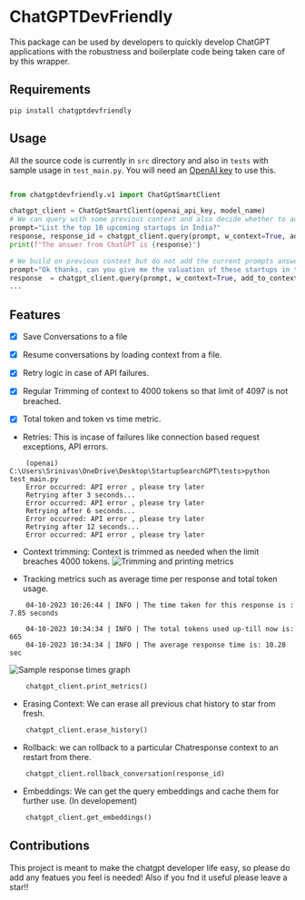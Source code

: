 # ChatGPTDevFriendly


This package can be used by developers to quickly develop ChatGPT applications with the robustness 
and boilerplate code being taken care of by this wrapper.

## Requirements 
`pip install chatgptdevfriendly`

## Usage 

All the source code is currently in `src` directory and also in `tests` with sample usage in `test_main.py`. You will need an [OpenAI key](https://platform.openai.com/account/api-keys
) to use this. 

```python

from chatgptdevfriendly.v1 import ChatGptSmartClient

chatgpt_client = ChatGptSmartClient(openai_api_key, model_name)
# We can query with some previous context and also decide whether to add a prompts answer to the context
prompt="List the top 10 upcoming startups in India?"
response, response_id = chatgpt_client.query(prompt, w_context=True, add_to_context=True)
print(f"The answer from ChatGPT is {response}")

# We build on previous context but do not add the current prompts answer to context
prompt="Ok thanks, can you give me the valuation of these startups in tabular format"
response  = chatgpt_client.query(prompt, w_context=True, add_to_context=False)
...

```

## Features


- [x] Save Conversations to a file
- [x] Resume conversations by loading context from a file. 
- [x] Retry logic in case of API failures.
- [x] Regular Trimming of context to 4000 tokens so that limit of 4097 is not breached. 
- [x] Total token and token vs time metric. 


- Retries: This is incase of failures like connection based request exceptions, API errors.
```
    (openai) C:\Users\Srinivas\OneDrive\Desktop\StartupSearchGPT\tests>python test_main.py
    Error occurred: API error , please try later
    Retrying after 3 seconds...
    Error occurred: API error , please try later
    Retrying after 6 seconds...
    Error occurred: API error , please try later
    Retrying after 12 seconds...
    Error occurred: API error , please try later
``` 
- Context trimming: Context is trimmed as needed when the limit breaches 4000 tokens. 
![Trimming and printing metrics](printed_metrics.png)

- Tracking metrics such as average time per response and total token usage.
```
    04-10-2023 10:26:44 | INFO | The time taken for this response is : 7.85 seconds

    04-10-2023 10:34:34 | INFO | The total tokens used up-till now is: 665
    04-10-2023 10:34:34 | INFO | The average response time is: 10.28 sec
```
![Sample response times graph](response_times.png)

```python
    chatgpt_client.print_metrics()
```
- Erasing Context: We can erase all previous chat history to star from fresh.
```python
    chatgpt_client.erase_history()
```
- Rollback: we can rollback to a particular Chatresponse context to an restart from there.
```python
    chatgpt_client.rollback_conversation(response_id)
```

- Embeddings: We can get the query embeddings and cache them for further use. (In developement)
```python
    chatgpt_client.get_embeddings()
```

## Contributions

This project is meant to make the chatgpt developer life easy, so please do add any featues you feel is needed! Also if you fnd it useful please leave a star!! 
